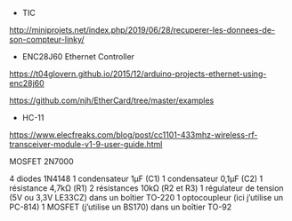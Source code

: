* TIC

http://miniprojets.net/index.php/2019/06/28/recuperer-les-donnees-de-son-compteur-linky/

* ENC28J60 Ethernet Controller

https://t04glovern.github.io/2015/12/arduino-projects-ethernet-using-enc28j60

https://github.com/njh/EtherCard/tree/master/examples

* HC-11

https://www.elecfreaks.com/blog/post/cc1101-433mhz-wireless-rf-transceiver-module-v1-9-user-guide.html

MOSFET 2N7000

4 diodes 1N4148
1 condensateur 1μF (C1)
1 condensateur 0,1μF (C2)
1 résistance 4,7kΩ (R1)
2 résistances 10kΩ (R2 et R3)
1 régulateur de tension (5V ou 3,3V LE33CZ) dans un boîtier TO-220
1 optocoupleur (ici j’utilise un PC-814)
1 MOSFET (j’utilise un BS170) dans un boîtier TO-92

